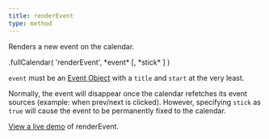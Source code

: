 ```yaml
---
title: renderEvent
type: method
---
```


Renders a new event on the calendar.

<div class='spec' markdown='1'>
.fullCalendar( 'renderEvent', *event* [, *stick* ] )
</div>

`event` must be an [Event Object](event-object) with a `title` and `start` at the very least.

Normally, the event will disappear once the calendar refetches its event sources (example: when prev/next is clicked). However, specifying `stick` as `true` will cause the event to be permanently fixed to the calendar.

[View a live demo](renderEvent-demo) of renderEvent.
